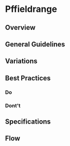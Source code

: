 # Pffieldrange

## Overview

## General Guidelines

## Variations

## Best Practices

### Do

### Dont't

## Specifications

## Flow
